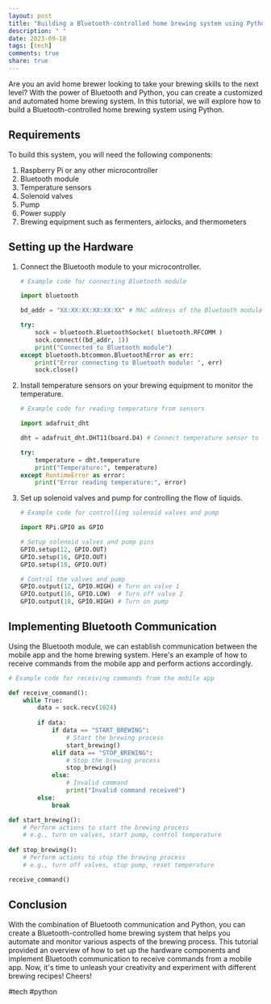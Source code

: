 ```yaml
---
layout: post
title: "Building a Bluetooth-controlled home brewing system using Python"
description: " "
date: 2023-09-18
tags: [tech]
comments: true
share: true
---
```


Are you an avid home brewer looking to take your brewing skills to the next level? With the power of Bluetooth and Python, you can create a customized and automated home brewing system. In this tutorial, we will explore how to build a Bluetooth-controlled home brewing system using Python.

## Requirements

To build this system, you will need the following components:

1. Raspberry Pi or any other microcontroller
2. Bluetooth module
3. Temperature sensors
4. Solenoid valves
5. Pump
6. Power supply
7. Brewing equipment such as fermenters, airlocks, and thermometers

## Setting up the Hardware

1. Connect the Bluetooth module to your microcontroller.

   ```python
   # Example code for connecting Bluetooth module
   
   import bluetooth
   
   bd_addr = "XX:XX:XX:XX:XX:XX" # MAC address of the Bluetooth module
   
   try:
       sock = bluetooth.BluetoothSocket( bluetooth.RFCOMM )
       sock.connect((bd_addr, 1))
       print("Connected to Bluetooth module")
   except bluetooth.btcommon.BluetoothError as err:
       print("Error connecting to Bluetooth module: ", err)
       sock.close()
   ```

2. Install temperature sensors on your brewing equipment to monitor the temperature.

   ```python
   # Example code for reading temperature from sensors
   
   import adafruit_dht
   
   dht = adafruit_dht.DHT11(board.D4) # Connect temperature sensor to GPIO pin 4
   
   try:
       temperature = dht.temperature
       print("Temperature:", temperature)
   except RuntimeError as error:
       print("Error reading temperature:", error)
   ```

3. Set up solenoid valves and pump for controlling the flow of liquids.

   ```python
   # Example code for controlling solenoid valves and pump
   
   import RPi.GPIO as GPIO
   
   # Setup solenoid valves and pump pins
   GPIO.setup(12, GPIO.OUT)
   GPIO.setup(16, GPIO.OUT)
   GPIO.setup(18, GPIO.OUT)
   
   # Control the valves and pump
   GPIO.output(12, GPIO.HIGH) # Turn on valve 1
   GPIO.output(16, GPIO.LOW)  # Turn off valve 2
   GPIO.output(18, GPIO.HIGH) # Turn on pump
   ```

## Implementing Bluetooth Communication

Using the Bluetooth module, we can establish communication between the mobile app and the home brewing system. Here's an example of how to receive commands from the mobile app and perform actions accordingly.

```python
# Example code for receiving commands from the mobile app

def receive_command():
    while True:
        data = sock.recv(1024)
        
        if data:
            if data == "START_BREWING":
                # Start the brewing process
                start_brewing()
            elif data == "STOP_BREWING":
                # Stop the brewing process
                stop_brewing()
            else:
                # Invalid command
                print("Invalid command received")
        else:
            break

def start_brewing():
    # Perform actions to start the brewing process
    # e.g., turn on valves, start pump, control temperature
    
def stop_brewing():
    # Perform actions to stop the brewing process
    # e.g., turn off valves, stop pump, reset temperature

receive_command()
```

## Conclusion

With the combination of Bluetooth communication and Python, you can create a Bluetooth-controlled home brewing system that helps you automate and monitor various aspects of the brewing process. This tutorial provided an overview of how to set up the hardware components and implement Bluetooth communication to receive commands from a mobile app. Now, it's time to unleash your creativity and experiment with different brewing recipes! Cheers!

#tech #python